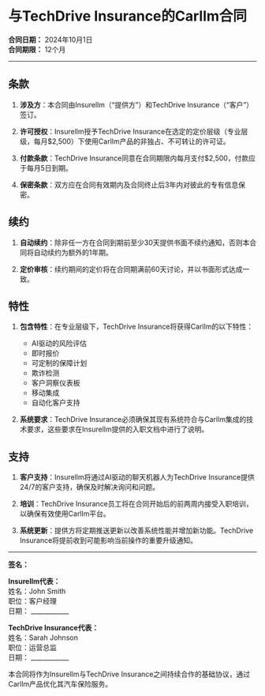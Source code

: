 # 与TechDrive Insurance的Carllm合同

**合同日期：** 2024年10月1日  
**合同期限：** 12个月

---

## 条款

1. **涉及方**：本合同由Insurellm（“提供方”）和TechDrive Insurance（“客户”）签订。

2. **许可授权**：Insurellm授予TechDrive Insurance在选定的定价层级（专业层级，每月$2,500）下使用Carllm产品的非独占、不可转让的许可证。

3. **付款条款**：TechDrive Insurance同意在合同期限内每月支付$2,500，付款应于每月5日到期。

4. **保密条款**：双方应在合同有效期内及合同终止后3年内对彼此的专有信息保密。

## 续约

1. **自动续约**：除非任一方在合同到期前至少30天提供书面不续约通知，否则本合同将自动续约为额外的1年期。

2. **定价审核**：续约期间的定价将在合同期满前60天讨论，并以书面形式达成一致。

## 特性

1. **包含特性**：在专业层级下，TechDrive Insurance将获得Carllm的以下特性：
   - AI驱动的风险评估
   - 即时报价
   - 可定制的保障计划
   - 欺诈检测
   - 客户洞察仪表板
   - 移动集成
   - 自动化客户支持

2. **系统要求**：TechDrive Insurance必须确保其现有系统符合与Carllm集成的技术要求，这些要求在Insurellm提供的入职文档中进行了说明。

## 支持

1. **客户支持**：Insurellm将通过AI驱动的聊天机器人为TechDrive Insurance提供24/7的客户支持，确保及时解决询问和问题。

2. **培训**：TechDrive Insurance员工将在合同开始后的前两周内接受入职培训，以确保有效使用Carllm平台。

3. **系统更新**：提供方将定期推送更新以改善系统性能并增加新功能。TechDrive Insurance将提前收到可能影响当前操作的重要升级通知。

---

**签名：**

**Insurellm代表：**  
姓名：John Smith  
职位：客户经理  
日期： ____________

**TechDrive Insurance代表：**  
姓名：Sarah Johnson  
职位：运营总监  
日期： ____________

本合同将作为Insurellm与TechDrive Insurance之间持续合作的基础协议，通过Carllm产品优化其汽车保险服务。
